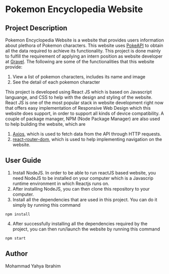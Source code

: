 # Pokemon Encyclopedia Website

## Project Description

Pokemon Encyclopedia Website is a website that provides users information about plethora of Pokemon characters. This website uses [PokeAPI](https://pokeapi.co/docs/v2) to obtain all the data required to achieve its functionality. This project is done mainly to fulfill the requirement of applying an intern position as website developer at [Gravel](https://gravel.co.id/). The following are some of the functionalities that this website provide:

1. View a list of pokemon characters, includes its name and image
2. See the detail of each pokemon character

This project is developed using React JS which is based on Javascript languange, and CSS to help with the design and styling of the website. React JS is one of the most popular stack in website development right now that offers easy implementation of Responsive Web Design which this website does support, in order to support all kinds of device compatibility. A couple of package manager, NPM (Node Package Manager) are also used to help building the website, which are

1. [Axios](https://www.npmjs.com/package/axios), which is used to fetch data from the API through HTTP requests.
2. [react-router-dom](https://www.npmjs.com/package/react-router-dom), which is used to help implementing navigation on the website.

## User Guide

1. Install NodeJS. In order to be able to run reactJS based website, you need NodeJS to be installed on your computer which is a Javascrip runtime environment in which Reactjs runs on.
2. After installing NodeJS, you can then clone this repository to your computer.
3. Install all the dependencies that are used in this project. You can do it simply by running this command

```
npm install
```

4. After successfully installing all the dependencies required by the project, you can then run/launch the website by running this command

```
npm start
```

## Author

Mohammad Yahya Ibrahim
